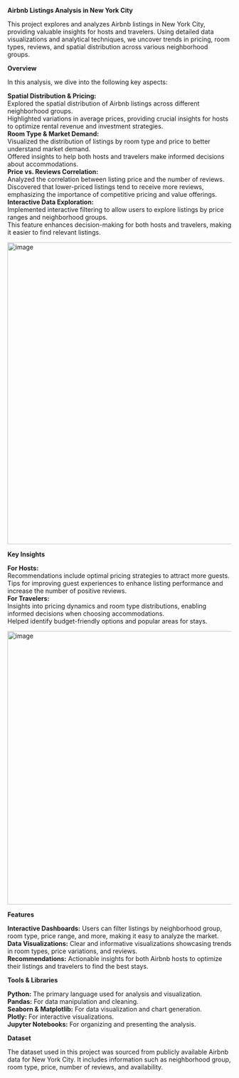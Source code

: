 **Airbnb Listings Analysis in New York City**

This project explores and analyzes Airbnb listings in New York City, providing valuable insights for hosts and travelers. Using detailed data visualizations and analytical techniques, we uncover trends in pricing, room types, reviews, and spatial distribution across various neighborhood groups.

**Overview**  

In this analysis, we dive into the following key aspects:  

**Spatial Distribution & Pricing:**  
Explored the spatial distribution of Airbnb listings across different neighborhood groups.  
Highlighted variations in average prices, providing crucial insights for hosts to optimize rental revenue and investment strategies.  
**Room Type & Market Demand:**  
Visualized the distribution of listings by room type and price to better understand market demand.  
Offered insights to help both hosts and travelers make informed decisions about accommodations.  
**Price vs. Reviews Correlation:**  
Analyzed the correlation between listing price and the number of reviews.  
Discovered that lower-priced listings tend to receive more reviews, emphasizing the importance of competitive pricing and value offerings.  
**Interactive Data Exploration:**  
Implemented interactive filtering to allow users to explore listings by price ranges and neighborhood groups.   
This feature enhances decision-making for both hosts and travelers, making it easier to find relevant listings.

<img width="677" alt="image" src="https://github.com/user-attachments/assets/10bf5453-2828-46e6-96f2-ff8d69b78938">


**Key Insights**  

**For Hosts:**   
Recommendations include optimal pricing strategies to attract more guests.  
Tips for improving guest experiences to enhance listing performance and increase the number of positive reviews.  
**For Travelers:**  
Insights into pricing dynamics and room type distributions, enabling informed decisions when choosing accommodations.  
Helped identify budget-friendly options and popular areas for stays.  

<img width="613" alt="image" src="https://github.com/user-attachments/assets/82e5e7cb-a9d9-4545-9494-6a137d697b14">


**Features**  

**Interactive Dashboards:** Users can filter listings by neighborhood group, room type, price range, and more, making it easy to analyze the market.  
**Data Visualizations:** Clear and informative visualizations showcasing trends in room types, price variations, and reviews.  
**Recommendations:** Actionable insights for both Airbnb hosts to optimize their listings and travelers to find the best stays.  

**Tools & Libraries**  

**Python:** The primary language used for analysis and visualization.  
**Pandas:** For data manipulation and cleaning.  
**Seaborn & Matplotlib:** For data visualization and chart generation.  
**Plotly:** For interactive visualizations.  
**Jupyter Notebooks:** For organizing and presenting the analysis.  

**Dataset**  

The dataset used in this project was sourced from publicly available Airbnb data for New York City. It includes information such as neighborhood group, room type, price, number of reviews, and availability.  

